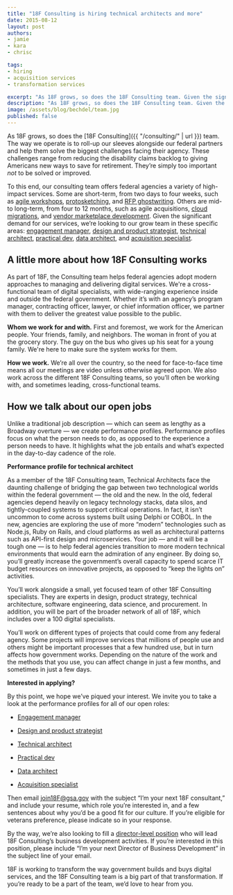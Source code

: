 ```yaml
---
title: "18F Consulting is hiring technical architects and more"
date: 2015-08-12
layout: post
authors:
- jamie
- kara
- chrisc

tags:
- hiring
- acquisition services
- transformation services

excerpt: "As 18F grows, so does the 18F Consulting team. Given the significant demand for our services, we’re looking to our grow team in these specific areas: engagement manager, design and product strategist, technical architect, practical dev, data architect, and acquisition specialist."
description: "As 18F grows, so does the 18F Consulting team. Given the significant demand for our services, we’re looking to our grow team in these specific areas: engagement manager, design and product strategist, technical architect, practical dev, data architect, and acquisition specialist."
image: /assets/blog/bechdel/team.jpg
published: false
---
```


As 18F grows, so does
the [18F Consulting]({{ "/consulting/" | url }}) team. The way we
operate is to roll-up our sleeves alongside our federal partners and
help them solve the biggest challenges facing their agency. These
challenges range from reducing the disability claims backlog to giving
Americans new ways to save for retirement. They’re simply too important
*not* to be solved or improved.

To this end, our
consulting team offers federal agencies a variety of high-impact
services. Some are short-term, from two days to four weeks, such as
[agile
workshops](https://18f.gsa.gov/2015/02/11/a-story-of-an-agile-workshop/),
[protosketching](https://18f.gsa.gov/2015/01/06/protosketch/), and
[RFP
ghostwriting](https://18f.gsa.gov/2015/03/30/new-rfp-ghostwriting-service-to-improve-contract-success/).
Others are mid- to long-term, from four to 12 months, such as agile
acquisitions, [cloud
migrations](https://18f.gsa.gov/2015/06/22/avoiding-cloudfall/), and
[vendor marketplace
development](https://18f.gsa.gov/2015/01/08/creating-a-federal-marketplace-for-agile-delivery-services/).
Given the significant demand for our services, we’re looking to our grow
team in these specific areas: [engagement
manager](https://pages.18f.gov/joining-18f/who-we-are-hiring/positions/engagement-manager/),
[design and product
strategist](https://pages.18f.gov/joining-18f/who-we-are-hiring/positions/design-and-product-strategist/),
[technical
architect](https://pages.18f.gov/joining-18f/who-we-are-hiring/positions/technical-architect/),
[practical
dev](https://pages.18f.gov/joining-18f/who-we-are-hiring/positions/practical-dev/),
[data
architect](https://pages.18f.gov/joining-18f/who-we-are-hiring/positions/data-architect/),
and [acquisition
specialist](https://pages.18f.gov/joining-18f/who-we-are-hiring/positions/acquisition-specialist/).

## A little more about how 18F Consulting works

As part of 18F, the Consulting team helps federal agencies adopt modern
approaches to managing and delivering digital services. We're a
cross-functional team of digital specialists, with wide-ranging
experience inside and outside the federal government. Whether it’s with
an agency’s program manager, contracting officer, lawyer, or chief
information officer, we partner with them to deliver the greatest value
possible to the public.

**Whom we work for and with.** First and foremost, we work for the
American people. Your friends, family, and neighbors. The woman in front
of you at the grocery story. The guy on the bus who gives up his seat
for a young family. We're here to make sure the system works for them.

**How we work.** We’re all over the country, so the need for
face-to-face time means all our meetings are video unless otherwise
agreed upon. We also work across the different 18F Consulting teams, so
you’ll often be working with, and sometimes leading, cross-functional
teams.

## How we talk about our open jobs

Unlike a traditional job description — which can seem as lengthy as a
Broadway overture — we create performance profiles. Performance profiles
focus on what the person needs to do, as opposed to the experience a
person needs to have. It highlights what the job entails and what’s
expected in the day-to-day cadence of the role.

**Performance profile for technical architect**
>
 As a member of the 18F Consulting team, Technical Architects face the daunting challenge of bridging the gap between two technological
 worlds within the federal government — the old and the new. In the
 old, federal agencies depend heavily on legacy technology stacks, data
 silos, and tightly-coupled systems to support critical operations. In
 fact, it isn’t uncommon to come across systems built using Delphi or
 COBOL. In the new, agencies are exploring the use of more “modern”
 technologies such as Node.js, Ruby on Rails, and cloud platforms as
 well as architectural patterns such as API-first design and
 microservices. Your job — and it will be a tough one — is to help
 federal agencies transition to more modern technical environments that
 would earn the admiration of any engineer. By doing so, you’ll greatly
 increase the government’s overall capacity to spend scarce IT budget
 resources on innovative projects, as opposed to “keep the lights on”
 activities.

>
 You’ll work alongside a small, yet focused team of other 18F
 Consulting specialists. They are experts in design, product strategy,
 technical architecture, software engineering, data science, and
 procurement. In addition, you will be part of the broader network of
 all of 18F, which includes over a 100 digital specialists.

>
 You’ll work on different types of projects that could come from any
 federal agency. Some projects will improve services that millions of
 people use and others might be important processes that a few hundred
 use, but in turn affects how government works. Depending on the nature
 of the work and the methods that you use, you can affect change in
 just a few months, and sometimes in just a few days.

**Interested in applying?**

By this point, we hope we’ve piqued your interest. We invite you to take
a look at the performance profiles for all of our open roles:

-   [Engagement manager](https://pages.18f.gov/joining-18f/who-we-are-hiring/positions/engagement-manager/)

-   [Design and product
     strategist](https://pages.18f.gov/joining-18f/who-we-are-hiring/positions/design-and-product-strategist/)

-   [Technical
     architect](https://pages.18f.gov/joining-18f/who-we-are-hiring/positions/technical-architect/)

-   [Practical
     dev](https://pages.18f.gov/joining-18f/who-we-are-hiring/positions/practical-dev/)

-   [Data
     architect](https://pages.18f.gov/joining-18f/who-we-are-hiring/positions/data-architect/)

-   [Acquisition
     specialist](https://pages.18f.gov/joining-18f/who-we-are-hiring/positions/acquisition-specialist/)

Then email join18F@gsa.gov with the subject “I’m your next 18F
consultant,” and include your resume, which role you’re interested in,
and a few sentences about why you’d be a good fit for our culture. If
you’re eligible for veterans preference, please indicate so in your
response.

By the way, we’re also looking to fill a [director-level
position](https://pages.18f.gov/joining-18f/who-we-are-hiring/positions/director-of-biz-dev-and-products/)
who will lead 18F Consulting’s business development activities. If
you’re interested in this position, please include “I’m your next
Director of Business Development” in the subject line of your email.

18F is working to transform the way government builds and buys digital
services, and the 18F Consulting team is a big part of that
transformation. If you’re ready to be a part of the team, we’d love to
hear from you.
